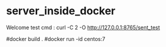 # server_inside_docker
Welcome
test cmd :
curl -C 2 -O http://127.0.0.1:8765/sent_test



#docker build .
#docker run -id centos:7

